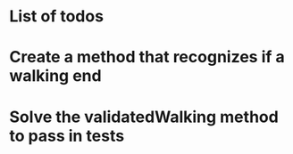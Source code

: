 # List of todos


#   Create a method that recognizes if a walking end
#   Solve the validatedWalking method to pass in tests
